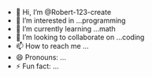 - 👋 Hi, I’m @Robert-123-create
- 👀 I’m interested in ...programming
- 🌱 I’m currently learning ...math
- 💞️ I’m looking to collaborate on ...coding
- 📫 How to reach me ...
- 😄 Pronouns: ...
- ⚡ Fun fact: ...

<!---
Robert-123-create/Robert-123-create is a ✨ special ✨ repository because its `README.md` (this file) appears on your GitHub profile.
You can click the Preview link to take a look at your changes.
--->
